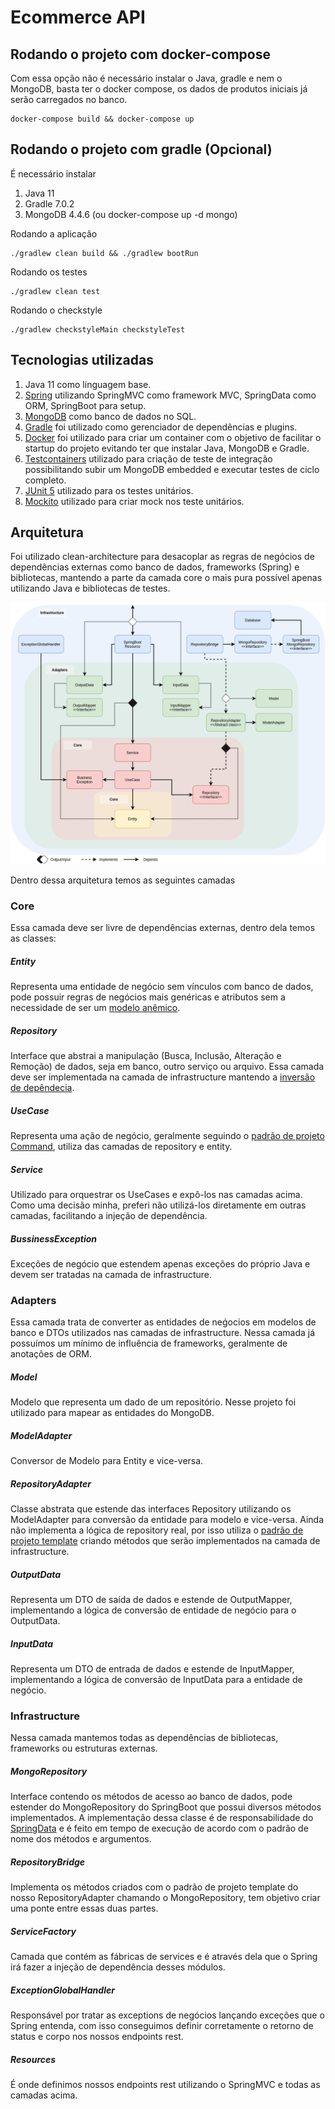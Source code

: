 # Ecommerce API

## Rodando o projeto com docker-compose

Com essa opção não é necessário instalar o Java, gradle e nem o MongoDB, basta ter o docker compose, os dados de produtos iniciais já serão carregados no banco.

```
docker-compose build && docker-compose up
```

## Rodando o projeto com gradle (Opcional)

É necessário instalar

1. Java 11
2. Gradle 7.0.2
3. MongoDB 4.4.6 (ou docker-compose up -d mongo)

Rodando a aplicação

```
./gradlew clean build && ./gradlew bootRun
```

Rodando os testes

```
./gradlew clean test
```

Rodando o checkstyle

```
./gradlew checkstyleMain checkstyleTest
```

## Tecnologias utilizadas

1. Java 11 como linguagem base.
2. [Spring](https://spring.io/) utilizando SpringMVC como framework MVC, SpringData como ORM, SpringBoot para setup.
3. [MongoDB](https://www.mongodb.com/) como banco de dados no SQL.
4. [Gradle](https://gradle.org/) foi utilizado como gerenciador de dependências e plugins.
5. [Docker](https://www.docker.com/) foi utilizado para criar um container com o objetivo de facilitar o startup do projeto evitando ter que instalar Java, MongoDB e Gradle.
6. [Testcontainers](https://www.testcontainers.org/) utilizado para criação de teste de integração possibilitando subir um MongoDB embedded e executar testes de ciclo completo.
7. [JUnit 5](https://junit.org/junit5/) utilizado para os testes unitários.
8. [Mockito](https://site.mockito.org/) utilizado para criar mock nos teste unitários.

## Arquitetura

Foi utilizado clean-architecture para desacoplar as regras de negócios de dependências externas como banco de dados, frameworks (Spring) e bibliotecas, mantendo a parte da camada core o mais pura possível apenas utilizando Java e bibliotecas de testes.

![GitHub Logo](/images/ecommerce-api-architecture.png)

Dentro dessa arquitetura temos as seguintes camadas

### Core

Essa camada deve ser livre de dependências externas, dentro dela temos as classes:

##### Entity

Representa uma entidade de negócio sem vínculos com banco de dados, pode possuir regras de negócios mais genéricas e atributos sem a necessidade de ser um [modelo anêmico](https://www.martinfowler.com/bliki/AnemicDomainModel.html).

##### Repository

Interface que abstrai a manipulação (Busca, Inclusão, Alteração e Remoção) de dados, seja em banco, outro serviço ou arquivo. Essa camada deve ser implementada na camada de infrastructure mantendo a [inversão de depêndecia](https://medium.com/xp-inc/os-princ%C3%ADpios-do-solid-dip-princ%C3%ADpio-de-invers%C3%A3o-de-depend%C3%AAncia-7e110cfcc3e5).

##### UseCase

Representa uma ação de negócio, geralmente seguindo o [padrão de projeto Command](https://medium.com/xp-inc/design-patterns-parte-16-command-9c73af726c9c), utiliza das camadas de repository e entity.

##### Service

Utilizado para orquestrar os UseCases e expô-los nas camadas acima. Como uma decisão minha, preferi não utilizá-los diretamente em outras camadas, facilitando a injeção de dependência.

##### BussinessException

Exceções de negócio que estendem apenas exceções do próprio Java e devem ser tratadas na camada de infrastructure.

### Adapters

Essa camada trata de converter as entidades de neǵocios em modelos de banco e DTOs utilizados nas camadas de infrastructure. Nessa camada já possuímos um mínimo de influência de frameworks, geralmente de anotações de ORM.

##### Model

Modelo que representa um dado de um repositório. Nesse projeto foi utilizado para mapear as entidades do MongoDB.

##### ModelAdapter

Conversor de Modelo para Entity e vice-versa.

##### RepositoryAdapter

Classe abstrata que estende das interfaces Repository utilizando os ModelAdapter para conversão da entidade para modelo e vice-versa. Ainda não implementa a lógica de repository real, por isso utiliza o [padrão de projeto template](https://medium.com/xp-inc/design-patterns-parte-24-template-method-69e3a7927dcd) criando métodos que serão implementados na camada de infrastructure.

##### OutputData

Representa um DTO de saída de dados e estende de OutputMapper, implementando a lógica de conversão de entidade de negócio para o OutputData.

##### InputData

Representa um DTO de entrada de dados e estende de InputMapper, implementando a lógica de conversão de InputData para a entidade de negócio.

### Infrastructure
Nessa camada mantemos todas as dependências de bibliotecas, frameworks ou estruturas externas.

##### MongoRepository

Interface contendo os métodos de acesso ao banco de dados, pode estender do MongoRepository do SpringBoot que possui diversos métodos implementados. A implementação dessa classe é de responsabilidade do [SpringData](https://spring.io/projects/spring-data) e é feito em tempo de execução de acordo com o padrão de nome dos métodos e argumentos.

##### RepositoryBridge

Implementa os métodos criados com o padrão de projeto template do nosso RepositoryAdapter chamando o MongoRepository, tem objetivo criar uma ponte entre essas duas partes.

##### ServiceFactory

Camada que contém as fábricas de services e é através dela que o Spring irá fazer a injeção de dependência desses módulos.

##### ExceptionGlobalHandler

Responsável por tratar as exceptions de negócios lançando exceções que o Spring entenda, com isso conseguimos definir corretamente o retorno de status e corpo nos nossos endpoints rest.

##### Resources

É onde definimos nossos endpoints rest utilizando o SpringMVC e todas as camadas acima.
